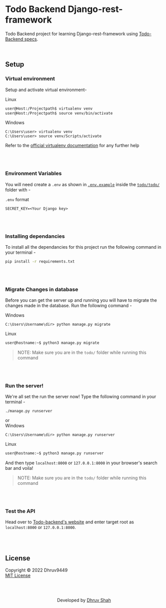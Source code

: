 # Todo Backend Django-rest-framework

Todo Backend project for learning Django-rest-framework using [Todo-Backend specs](https://todobackend.com/).


<br>


## Setup

### Virtual environment 

Setup and activate virtual environment-  

Linux
```sh
user@Host:/Projectpath$ virtualenv venv
user@Host:/Projectpath$ source venv/bin/activate
```  
Windows
```psh
C:\Users\user> virtualenv venv
C:\Users\user> source venv/Scripts/activate
```
Refer to the [official virtualenv documentation](https://virtualenv.pypa.io/en/latest/) for any further help
  
<br><br>

### Environment Variables 
You will need create a `.env` as shown in [`.env.example`](todo/todo/.env.example) inside the [`todo/todo/`](todo/todo/) folder with -  

`.env` format
```
SECRET_KEY=<Your Django key>
```

<br><br>

### Installing dependancies
To install all the dependancies for this project run the following command in your terminal - 
```sh
pip install -r requirements.txt
```

<br><br>

### Migrate Changes in database
Before you can get the server up and running you will have to migrate the changes made in the database. Run the following command -  

Windows
```psh
C:\Users\Username\dir> python manage.py migrate
```
Linux
```sh
user@hostname:~$ python3 manage.py migrate
```
> NOTE: Make sure you are in the `todo/` folder while running this command

<br><br>

### Run the server!
We're all set the run the server now! Type the following command in your terminal -  
```
./manage.py runserver
```
or  
Windows
```psh
C:\Users\Username\dir> python manage.py runserver
```
Linux  
```sh
user@hostname:~$ python3 manage.py runserver
```
And then type `localhost:8000` or `127.0.0.1:8000` in your browser's search bar and voila!

> NOTE: Make sure you are in the `todo/` folder while running this command

<br><br>

### Test the API

Head over to [Todo-backend's website](https://todobackend.com/specs/) and enter target root as `localhost:8000` or `127.0.0.1:8000`.

<br><br>

## License 
Copyright © 2022 Dhruv9449  
[MIT License](LICENSE)

<br>
<br>
<p align="center">
Developed by <a href="https://github.com/Dhruv9449" target=_blank>Dhruv Shah</a>
</p>
</p>